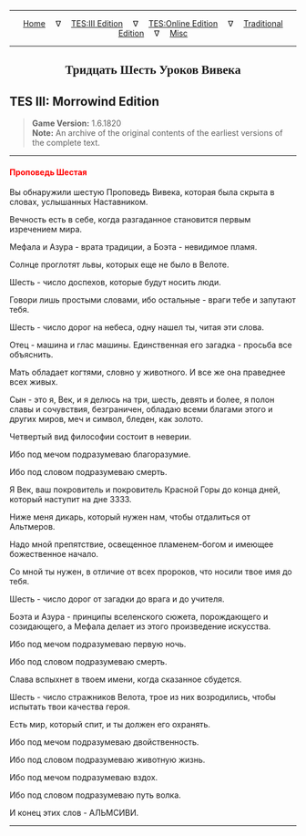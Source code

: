 
---

<!-- Jekyll Page Links -->

<center>
<a href="../../../../index.html">Home</a>
&emsp;&nabla;&emsp;
<a href="../../../index-tes3.html">TES:III Edition</a>
&emsp;&nabla;&emsp;
<a href="../../../index-teso.html">TES:Online Edition</a>
&emsp;&nabla;&emsp;
<a href="../../../index-traditional.html">Traditional Edition</a>
&emsp;&nabla;&emsp;
<a href="../../../index-misc.html">Misc</a>
</center>

<!-- Markdown Body Below: -->

---

<center>
<h2><span style="font-family:Georgia">Тридцать Шесть Уроков Вивека</span></h2>
</center>

## TES III: Morrowind Edition

> __Game Version:__ 1.6.1820\
> __Note:__ An archive of the original contents of the earliest versions of the complete text.

---

#### <span style="color:red">Проповедь Шестая</span>

Вы обнаружили шестую Проповедь Вивека, которая была скрыта в словах, услышанных Наставником.

Вечность есть в себе, когда разгаданное становится первым изречением мира.

Мефала и Азура - врата традиции, а Боэта - невидимое пламя.

Солнце проглотят львы, которых еще не было в Велоте.

Шесть - число доспехов, которые будут носить люди.

Говори лишь простыми словами, ибо остальные - враги тебе и запутают тебя.

Шесть - число дорог на небеса, одну нашел ты, читая эти слова.

Отец - машина и глас машины. Единственная его загадка - просьба все объяснить.

Мать обладает когтями, словно у животного. И все же она праведнее всех живых.

Сын - это я, Век, и я делюсь на три, шесть, девять и более, я полон славы и сочувствия, безграничен, обладаю всеми благами этого и других миров, меч и символ, бледен, как золото.

Четвертый вид философии состоит в неверии.

Ибо под мечом подразумеваю благоразумие.

Ибо под словом подразумеваю смерть.

Я Век, ваш покровитель и покровитель Красной Горы до конца дней, который наступит на дне 3333.

Ниже меня дикарь, который нужен нам, чтобы отдалиться от Альтмеров.

Надо мной препятствие, освещенное пламенем-богом и имеющее божественное начало.

Со мной ты нужен, в отличие от всех пророков, что носили твое имя до тебя.

Шесть - число дорог от загадки до врага и до учителя.

Боэта и Азура - принципы вселенского сюжета, порождающего и созидающего, а Мефала делает из этого произведение искусства.

Ибо под мечом подразумеваю первую ночь.

Ибо под словом подразумеваю смерть.

Слава вспыхнет в твоем имени, когда сказанное сбудется.

Шесть - число стражников Велота, трое из них возродились, чтобы испытать твои качества героя.

Есть мир, который спит, и ты должен его охранять.

Ибо под мечом подразумеваю двойственность.

Ибо под словом подразумеваю животную жизнь.

Ибо под мечом подразумеваю вздох.

Ибо под словом подразумеваю путь волка.

И конец этих слов - АЛЬМСИВИ.

---
